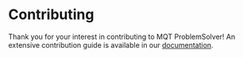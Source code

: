 <!--- This file has been generated from an external template. Please do not modify it directly. -->
<!--- Changes should be contributed to https://github.com/munich-quantum-toolkit/templates. -->

# Contributing

Thank you for your interest in contributing to MQT ProblemSolver!
An extensive contribution guide is available in our [documentation](https://mqt.readthedocs.io/projects/problemsolver/en/latest/CONTRIBUTING.html).
